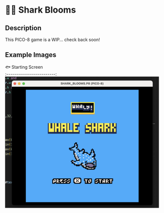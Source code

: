 # 🌊🦠 Shark Blooms

## Description

This PICO-8 game is a WIP... check back soon!


## Example Images

🐟 Starting Screen  
:-------------------------:
![Starting screen](./demos/shark-blooms.png) 

